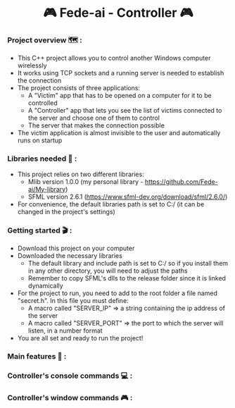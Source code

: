 <h1 align="center">🎮 Fede-ai - Controller 🎮</h1>

<h3>Project overview 🗺️ :</h3>

- This C++ project allows you to control another Windows computer wirelessly
- It works using TCP sockets and a running server is needed to establish the connection
- The project consists of three applications:
  - A "Victim" app that has to be opened on a computer for it to be controlled
  - A "Controller" app that lets you see the list of victims connected to the server and choose one of them to control
  - The server that makes the connection possible
- The victim application is almost invisible to the user and automatically runs on startup

 <h3>Libraries needed 📖 :</h3>

 - This project relies on two different libraries:
   - Mlib version 1.0.0 (my personal library - https://github.com/Fede-ai/My-library)
   - SFML version 2.6.1 (https://www.sfml-dev.org/download/sfml/2.6.0/)
 - For convenience, the default libraries path is set to C:/ (it can be changed in the project's settings)

<h3>Getting started 🎬 :</h3>

 - Download this project on your computer
 - Downloaded the necessary libraries 
	- The default library and include path is set to C:/ so if you install them in any other directory, you will need to adjust the paths
 	- Remember to copy SFML's dlls to the release folder since it is linked dynamically
 - For the project to run, you need to add to the root folder a file named "secret.h". In this file you must define:
	- A macro called "SERVER_IP" => a string containing the ip address of the server
	- A macro called "SERVER_PORT" => the port to which the server will listen, in a number format
 - You are all set and ready to run the project!

<h3>Main features 📝 :</h3>

<h3>Controller's console commands 💻 :</h3>

<h3>Controller's window commands 🎮 :</h3>
